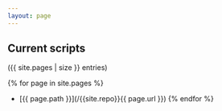 ```yaml
---
layout: page
---
```


Current scripts
---------------

({{ site.pages | size }} entries)

{% for page in site.pages %}
- [{{ page.path }}](/{{site.repo}}{{ page.url }})
{% endfor %}

